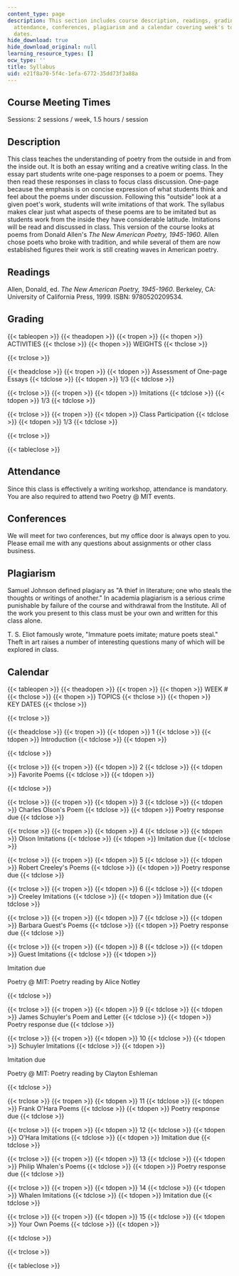 ```yaml
---
content_type: page
description: This section includes course description, readings, grading criteria,
  attendance, conferences, plagiarism and a calendar covering week's topics and key
  dates.
hide_download: true
hide_download_original: null
learning_resource_types: []
ocw_type: ''
title: Syllabus
uid: e21f8a70-5f4c-1efa-6772-35dd73f3a88a
---
```


Course Meeting Times
--------------------

Sessions: 2 sessions / week, 1.5 hours / session

Description
-----------

This class teaches the understanding of poetry from the outside in and from the inside out. It is both an essay writing and a creative writing class. In the essay part students write one-page responses to a poem or poems. They then read these responses in class to focus class discussion. One-page because the emphasis is on concise expression of what students think and feel about the poems under discussion. Following this "outside" look at a given poet's work, students will write imitations of that work. The syllabus makes clear just what aspects of these poems are to be imitated but as students work from the inside they have considerable latitude. Imitations will be read and discussed in class. This version of the course looks at poems from Donald Allen's _The New American Poetry, 1945-1960_. Allen chose poets who broke with tradition, and while several of them are now established figures their work is still creating waves in American poetry.

Readings
--------

Allen, Donald, ed. _The New American Poetry, 1945-1960_. Berkeley, CA: University of California Press, 1999. ISBN: 9780520209534.

Grading
-------

{{< tableopen >}}
{{< theadopen >}}
{{< tropen >}}
{{< thopen >}}
ACTIVITIES
{{< thclose >}}
{{< thopen >}}
WEIGHTS
{{< thclose >}}

{{< trclose >}}

{{< theadclose >}}
{{< tropen >}}
{{< tdopen >}}
Assessment of One-page Essays
{{< tdclose >}}
{{< tdopen >}}
1/3
{{< tdclose >}}

{{< trclose >}}
{{< tropen >}}
{{< tdopen >}}
Imitations
{{< tdclose >}}
{{< tdopen >}}
1/3
{{< tdclose >}}

{{< trclose >}}
{{< tropen >}}
{{< tdopen >}}
Class Participation
{{< tdclose >}}
{{< tdopen >}}
1/3
{{< tdclose >}}

{{< trclose >}}

{{< tableclose >}}

  

Attendance
----------

Since this class is effectively a writing workshop, attendance is mandatory. You are also required to attend two Poetry @ MIT events.

Conferences
-----------

We will meet for two conferences, but my office door is always open to you. Please email me with any questions about assignments or other class business.

Plagiarism
----------

Samuel Johnson defined plagiary as "A thief in literature; one who steals the thoughts or writings of another." In academia plagiarism is a serious crime punishable by failure of the course and withdrawal from the Institute. All of the work you present to this class must be your own and written for this class alone.

T. S. Eliot famously wrote, "Immature poets imitate; mature poets steal." Theft in art raises a number of interesting questions many of which will be explored in class.

Calendar
--------

{{< tableopen >}}
{{< theadopen >}}
{{< tropen >}}
{{< thopen >}}
WEEK #
{{< thclose >}}
{{< thopen >}}
TOPICS
{{< thclose >}}
{{< thopen >}}
KEY DATES
{{< thclose >}}

{{< trclose >}}

{{< theadclose >}}
{{< tropen >}}
{{< tdopen >}}
1
{{< tdclose >}}
{{< tdopen >}}
Introduction
{{< tdclose >}}
{{< tdopen >}}

{{< tdclose >}}

{{< trclose >}}
{{< tropen >}}
{{< tdopen >}}
2
{{< tdclose >}}
{{< tdopen >}}
Favorite Poems
{{< tdclose >}}
{{< tdopen >}}

{{< tdclose >}}

{{< trclose >}}
{{< tropen >}}
{{< tdopen >}}
3
{{< tdclose >}}
{{< tdopen >}}
Charles Olson's Poem
{{< tdclose >}}
{{< tdopen >}}
Poetry response due
{{< tdclose >}}

{{< trclose >}}
{{< tropen >}}
{{< tdopen >}}
4
{{< tdclose >}}
{{< tdopen >}}
Olson Imitations
{{< tdclose >}}
{{< tdopen >}}
Imitation due
{{< tdclose >}}

{{< trclose >}}
{{< tropen >}}
{{< tdopen >}}
5
{{< tdclose >}}
{{< tdopen >}}
Robert Creeley's Poems
{{< tdclose >}}
{{< tdopen >}}
Poetry response due
{{< tdclose >}}

{{< trclose >}}
{{< tropen >}}
{{< tdopen >}}
6
{{< tdclose >}}
{{< tdopen >}}
Creeley Imitations
{{< tdclose >}}
{{< tdopen >}}
Imitation due
{{< tdclose >}}

{{< trclose >}}
{{< tropen >}}
{{< tdopen >}}
7
{{< tdclose >}}
{{< tdopen >}}
Barbara Guest's Poems
{{< tdclose >}}
{{< tdopen >}}
Poetry response due
{{< tdclose >}}

{{< trclose >}}
{{< tropen >}}
{{< tdopen >}}
8
{{< tdclose >}}
{{< tdopen >}}
Guest Imitations
{{< tdclose >}}
{{< tdopen >}}


Imitation due

Poetry @ MIT: Poetry reading by Alice Notley[](http://www.poets.org/poet.php/prmPID/767)


{{< tdclose >}}

{{< trclose >}}
{{< tropen >}}
{{< tdopen >}}
9
{{< tdclose >}}
{{< tdopen >}}
James Schuyler's Poem and Letter
{{< tdclose >}}
{{< tdopen >}}
Poetry response due
{{< tdclose >}}

{{< trclose >}}
{{< tropen >}}
{{< tdopen >}}
10
{{< tdclose >}}
{{< tdopen >}}
Schuyler Imitations
{{< tdclose >}}
{{< tdopen >}}


Imitation due

Poetry @ MIT: Poetry reading by Clayton Eshleman[](http://www.poets.org/poet.php/prmPID/263)


{{< tdclose >}}

{{< trclose >}}
{{< tropen >}}
{{< tdopen >}}
11
{{< tdclose >}}
{{< tdopen >}}
Frank O'Hara Poems
{{< tdclose >}}
{{< tdopen >}}
Poetry response due
{{< tdclose >}}

{{< trclose >}}
{{< tropen >}}
{{< tdopen >}}
12
{{< tdclose >}}
{{< tdopen >}}
O'Hara Imitations
{{< tdclose >}}
{{< tdopen >}}
Imitation due
{{< tdclose >}}

{{< trclose >}}
{{< tropen >}}
{{< tdopen >}}
13
{{< tdclose >}}
{{< tdopen >}}
Philip Whalen's Poems
{{< tdclose >}}
{{< tdopen >}}
Poetry response due
{{< tdclose >}}

{{< trclose >}}
{{< tropen >}}
{{< tdopen >}}
14
{{< tdclose >}}
{{< tdopen >}}
Whalen Imitations
{{< tdclose >}}
{{< tdopen >}}
Imitation due
{{< tdclose >}}

{{< trclose >}}
{{< tropen >}}
{{< tdopen >}}
15
{{< tdclose >}}
{{< tdopen >}}
Your Own Poems
{{< tdclose >}}
{{< tdopen >}}

{{< tdclose >}}

{{< trclose >}}

{{< tableclose >}}